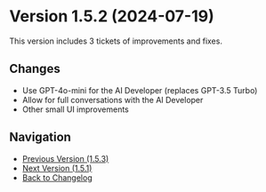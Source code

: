 # Version 1.5.2 (2024-07-19)

This version includes 3 tickets of improvements and fixes.

## Changes

- Use GPT-4o-mini for the AI Developer (replaces GPT-3.5 Turbo)
- Allow for full conversations with the AI Developer
- Other small UI improvements

## Navigation

- [Previous Version (1.5.3)](1.5.3)
- [Next Version (1.5.1)](1.5.1)
- [Back to Changelog](../changelog)
